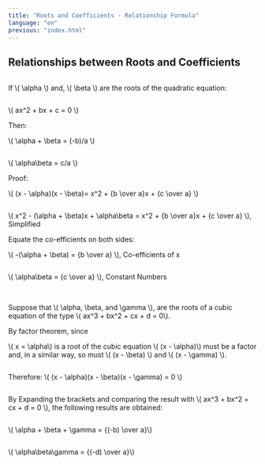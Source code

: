 ```yaml
---
title: "Roots and Coefficients - Relationship Formula"
language: "en"
previous: "index.html"
---
```


## Relationships between Roots and Coefficients

<div markdown="1">
<p style="display:inline-block">If \( \alpha \) and, \( \beta \)</p> are the roots of the quadratic equation:
<p style="display:inline-block">\( ax^2 + bx + c = 0 \)</p><br>
Then:<br>
<p style="display:inline-block">\( \alpha + \beta = (-b)/a \)</p><br>
<p style="display:inline-block">\( \alpha\beta = c/a \)</p><br>
Proof:<br>
<p style="display:inline-block">\( (x - \alpha)(x - \beta)= x^2 + {b \over a}x + {c \over a} \)</p><br>
<p style="display:inline-block">\( x^2 - (\alpha + \beta)x + \alpha\beta = x^2 + {b \over a}x + {c \over a} \), Simplified</p><br>
Equate the co-efficients on both sides:<br>
<p style="display:inline-block">\( -(\alpha + \beta) = {b \over a} \), Co-efficients of x</p><br>
<p style="display:inline-block">\( \alpha\beta = {c \over a} \), Constant Numbers</p><br>
<br>
<p style="display:inline-block">Suppose that \( \alpha, \beta, and \gamma \), are the roots of a cubic equation of the type \( ax^3 + bx^2 + cx + d = 0\). </p><br> 
By factor theorem, since <p style="display:inline-block"> \( x = \alpha\) is a root of the cubic equation \( (x - \alpha)\) must be a factor and, in a similar way, so must \( (x - \beta) \) and \( (x - \gamma) \).</p><br>
Therefore: <p style="display:inline-block"> \( (x - \alpha)(x - \beta)(x - \gamma) = 0 \) </p><br>
<p style="display:inline-block">By Expanding the brackets and comparing the result with \( ax^3 + bx^2 + cx + d = 0 \), the following results are obtained: </p><br>
<p style="display:inline-block">\( \alpha + \beta + \gamma = {(-b) \over a}\) </p><br>
<p style="display:inline-block">\( \alpha\beta\gamma = {(-d) \over a}\) <br>  

</div>

